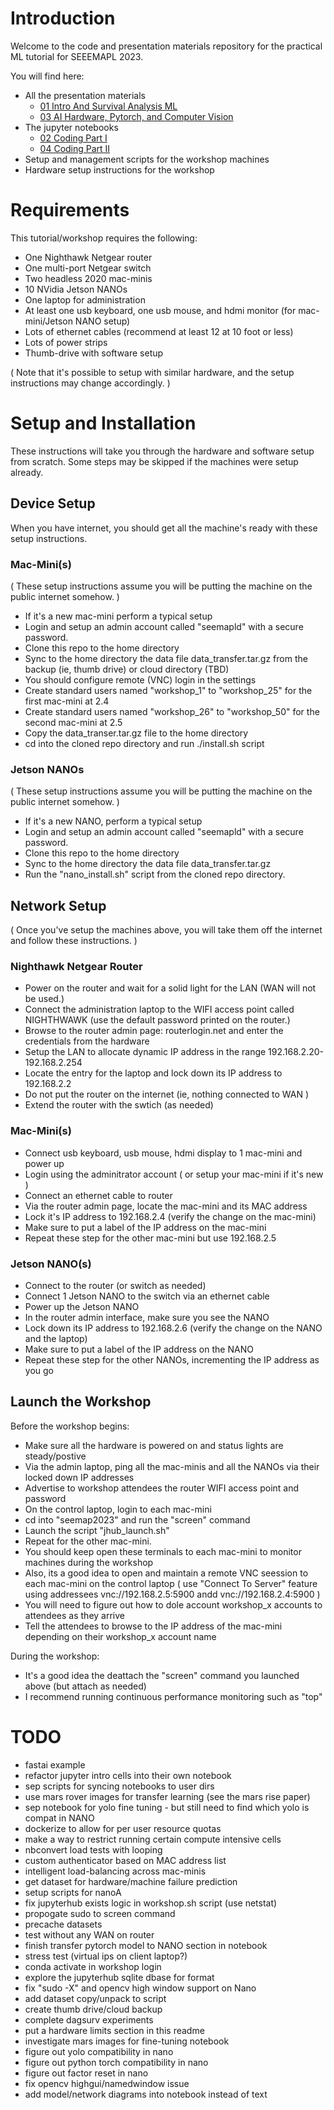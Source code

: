 # Introduction

Welcome to the code and presentation materials repository for the practical ML tutorial for SEEEMAPL 2023.  

You will find here:
* All the presentation materials
  * [01 Intro And Survival Analysis ML](01_Intro_And_Survival_Analysis_ML.pdf)
  * [03 AI Hardware, Pytorch, and Computer Vision](03_AI_Hardware_PyTorch_And_Computer_Vision.pdf)
* The jupyter notebooks
  * [02 Coding Part I](02_seemapld2023.ipynb)
  * [04 Coding Part II](04_seemapld2023.ipynb)
* Setup and management scripts for the workshop machines
* Hardware setup instructions for the workshop

# Requirements

This tutorial/workshop requires the following:

* One Nighthawk Netgear router 
* One multi-port Netgear switch
* Two headless 2020 mac-minis
* 10 NVidia Jetson NANOs 
* One laptop for administration
* At least one usb keyboard, one usb mouse, and hdmi monitor (for mac-mini/Jetson NANO setup)
* Lots of ethernet cables (recommend at least 12 at 10 foot or less)
* Lots of power strips
* Thumb-drive with software setup

( Note that it's possible to setup with similar hardware, and the setup instructions may change accordingly. )

# Setup and Installation

These instructions will take you through the hardware and software setup from scratch.  Some steps may be skipped if the machines were setup already.

## Device Setup

When you have internet, you should get all the machine's ready with these setup instructions.

### Mac-Mini(s)

( These setup instructions assume you will be putting the machine on the public internet somehow. )

* If it's a new mac-mini perform a typical setup
* Login and setup an admin account called "seemapld" with a secure password.
* Clone this repo to the home directory
* Sync to the home directory the data file data_transfer.tar.gz from the backup (ie, thumb drive) or cloud directory (TBD)
* You should configure remote (VNC) login in the settings
* Create standard users named "workshop_1" to "workshop_25" for the first mac-mini at 2.4
* Create standard users named "workshop_26" to "workshop_50" for the second mac-mini at 2.5
* Copy the data_transer.tar.gz file to the home directory
* cd into the cloned repo directory and run ./install.sh script

### Jetson NANOs

( These setup instructions assume you will be putting the machine on the public internet somehow. )

* If it's a new NANO, perform a typical setup
* Login and setup an admin account called "seemapld" with a secure password.
* Clone this repo to the home directory
* Sync to the home directory the data file data_transfer.tar.gz
* Run the "nano_install.sh" script from the cloned repo directory.

## Network Setup

( Once you've setup the machines above, you will take them off the internet and follow these instructions. )

### Nighthawk Netgear Router

* Power on the router and wait for a solid light for the LAN (WAN will not be used.)
* Connect the administration laptop to the WIFI access point called NIGHTHWAWK (use the default password printed on the router.)
* Browse to the router admin page: routerlogin.net and enter the credentials from the hardware
* Setup the LAN to allocate dynamic IP address in the range 192.168.2.20-192.168.2.254
* Locate the entry for the laptop and lock down its IP address to 192.168.2.2
* Do not put the router on the internet (ie, nothing connected to WAN )
* Extend the router with the swtich (as needed)

### Mac-Mini(s)

* Connect usb keyboard, usb mouse, hdmi display to 1 mac-mini and power up
* Login using the adminitrator account ( or setup your mac-mini if it's new )
* Connect an ethernet cable to router
* Via the router admin page, locate the mac-mini and its MAC address
* Lock it's IP address to 192.168.2.4 (verify the change on the mac-mini)
* Make sure to put a label of the IP address on the mac-mini
* Repeat these step for the other mac-mini but use 192.168.2.5


### Jetson NANO(s)

* Connect to the router (or switch as needed) 
* Connect 1 Jetson NANO to the switch via an ethernet cable
* Power up the Jetson NANO
* In the router admin interface, make sure you see the NANO
* Lock down its IP address to 192.168.2.6 (verify the change on the NANO and the laptop)
* Make sure to put a label of the IP address on the NANO
* Repeat these step for the other NANOs, incrementing the IP address as you go

## Launch the Workshop

Before the workshop begins:

* Make sure all the hardware is powered on and status lights are steady/postive
* Via the admin laptop, ping all the mac-minis and all the NANOs via their locked down IP addresses
* Advertise to workshop attendees the router WIFI access point and password
* On the control laptop, login to each mac-mini
* cd into "seemap2023" and run the "screen" command
* Launch the script "jhub_launch.sh"
* Repeat for the other mac-mini.
* You should keep open these terminals to each mac-mini to monitor machines during the workshop
* Also, its a good idea to open and maintain a remote VNC seession to each mac-mini on the control laptop ( use "Connect To Server" feature using addressees vnc://192.168.2.5:5900 andd vnc://192.168.2.4:5900 )
* You will need to figure out how to dole account workshop_x accounts to attendees as they arrive
* Tell the attendees to browse to the IP address of the mac-mini depending on their workshop_x account name

During the workshop:
* It's a good idea the deattach the "screen" command you launched above (but attach as needed)
* I recommend running continuous performance monitoring such as "top"

# TODO

* fastai example
* refactor jupyter intro cells into their own notebook
* sep scripts for syncing notebooks to user dirs
* use mars rover images for transfer learning (see the mars rise paper)
* sep notebook for yolo fine tuning - but still need to find which yolo is compat in NANO
* dockerize to allow for per user resource quotas
* make a way to restrict running certain compute intensive cells
* nbconvert load tests with looping
* custom authenticator based on MAC address list
* intelligent load-balancing across mac-minis
* get dataset for hardware/machine failure prediction
* setup scripts for nanoA
* fix jupyterhub exists logic in workshop.sh script (use netstat)
* propogate sudo to screen command
* precache datasets
* test without any WAN on router
* finish transfer pytorch model to NANO section in notebook
* stress test (virtual ips on client laptop?)
* conda activate in workshop login
* explore the jupyterhub sqlite dbase for format
* fix "sudo -X" and opencv high window support on Nano
* add dataset copy/unpack to script
* create thumb drive/cloud backup
* complete dagsurv experiments
* put a hardware limits section in this readme
* investigate mars images for fine-tuning notebook
* figure out yolo compatibility in nano
* figure out python torch compatibility in nano
* figure out factor reset in nano
* fix opencv highgui/namedwindow issue
* add model/network diagrams into notebook instead of text

